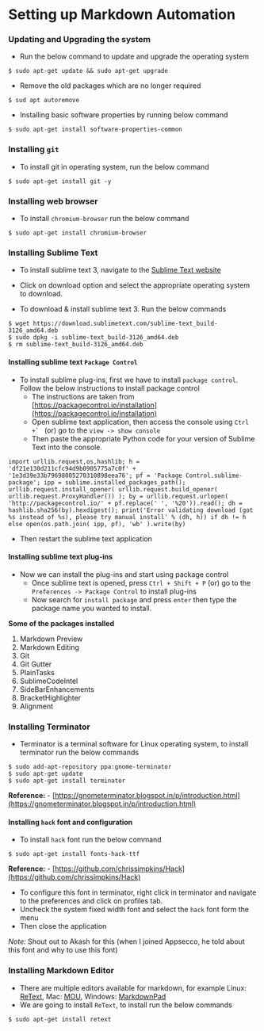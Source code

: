 # Setting up Markdown Automation


### Updating and Upgrading the system

- Run the below command to update and upgrade the operating system

```
$ sudo apt-get update && sudo apt-get upgrade
```

- Remove the old packages which are no longer required

```
$ sud apt autoremove
```

- Installing basic software properties by running below command

```
$ sudo apt-get install software-properties-common
```

### Installing `git`

- To install git in operating system, run the below command

```
$ sudo apt-get install git -y
```

### Installing web browser

- To install `chromium-browser` run the below command

```
$ sudo apt-get install chromium-browser
```

### Installing Sublime Text

- To install sublime text 3, navigate to the [Sublime Text website](https://www.sublimetext.com/)
- Click on download option and select the appropriate operating system to download.

- To download & install sublime text 3. Run the below commands

```
$ wget https://download.sublimetext.com/sublime-text_build-3126_amd64.deb
$ sudo dpkg -i sublime-text_build-3126_amd64.deb
$ rm sublime-text_build-3126_amd64.deb
```

#### Installing sublime text `Package Control`

- To install sublime plug-ins, first we have to install `package control`. Follow the below instructions to install package control
    + The instructions are taken from [https://packagecontrol.io/installation](https://packagecontrol.io/installation)
    + Open sublime text application, then access the console using  ``Ctrl +` `` (or) go to the `view -> show console`
    + Then paste the appropriate Python code for your version of Sublime Text into the console.

```
import urllib.request,os,hashlib; h = 'df21e130d211cfc94d9b0905775a7c0f' + '1e3d39e33b79698005270310898eea76'; pf = 'Package Control.sublime-package'; ipp = sublime.installed_packages_path(); urllib.request.install_opener( urllib.request.build_opener( urllib.request.ProxyHandler()) ); by = urllib.request.urlopen( 'http://packagecontrol.io/' + pf.replace(' ', '%20')).read(); dh = hashlib.sha256(by).hexdigest(); print('Error validating download (got %s instead of %s), please try manual install' % (dh, h)) if dh != h else open(os.path.join( ipp, pf), 'wb' ).write(by)
```

- Then restart the sublime text application

#### Installing sublime text plug-ins

- Now we can install the plug-ins and start using package control
    + Once sublime text is opened, press `Ctrl + Shift + P` (or) go to the `Preferences -> Package Control` to install plug-ins
    + Now search for `install package` and press `enter` then type the package name you wanted to install.

**Some of the packages installed**

1. Markdown Preview
2. Markdown Editing
3. Git
4. Git Gutter
5. PlainTasks
6. SublimeCodeIntel
7. SideBarEnhancements
8. BracketHighlighter
9. Alignment

### Installing Terminator

- Terminator is a terminal software for Linux operating system, to install terminator run the below commands

```
$ sudo add-apt-repository ppa:gnome-terminator
$ sudo apt-get update
$ sudo apt-get install terminator
```

**Reference:** - [https://gnometerminator.blogspot.in/p/introduction.html](https://gnometerminator.blogspot.in/p/introduction.html)

#### Installing `hack` font and configuration

- To install `hack` font run the below command

```
$ sudo apt-get install fonts-hack-ttf
```

**Reference:** - [https://github.com/chrissimpkins/Hack](https://github.com/chrissimpkins/Hack)

- To configure this font in terminator, right click in terminator and navigate to the preferences and click on profiles tab.
- Uncheck the system fixed width font and select the `hack` font form the menu
- Then close the application

*Note:* Shout out to Akash for this (when I joined Appsecco, he told about this font and why to use this font)


### Installing Markdown Editor

- There are multiple editors available for markdown, for example Linux: [ReText](https://github.com/retext-project/retext), Mac: [MOU](http://25.io/mou/), Windows: [MarkdownPad](http://markdownpad.com)
- We are going to install `ReText`, to install run the below commands

```
$ sudo apt-get install retext
```

